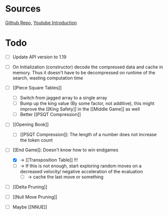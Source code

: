 
Sources
===
[Github Repo](https://github.com/SebLague/Chess-Challenge), [Youtube Introduction](https://www.youtube.com/watch?v=iScy18pVR58)


Todo
===
- [ ] Update API version to 1.19
- [ ] On Initialization (constructor) decode the compressed data and cache in memory. Thus it doesn't have to be decompressed on runtime of the search, wasting computation time
- [ ] [[Piece Square Tables]]
	- [ ] Switch from jagged array to a single array
	- [ ] Bump up the king value (By some factor, not additive), this might improve the [[King Safety]]  in the [[Middle Game]] as well
	 - [ ] Better [[PSQT Compression]]
- [ ] [[Opening Book]]
	- [ ] [[PSQT Compression]]: The length of a number does not increase the token count
- [ ] [[End Game]]: Doesn't know how to win endgames
	- [x] -> [[Transposition Table]] !!!
	- [ ] -> If this is not enough, start exploring random moves on a decreased velocity/ negative acceleration of the evaluation
		- [ ] -> cache the last move or something
- [ ] [[Delta Pruning]]
- [ ] [[Null Move Pruning]]
- [ ] Maybe [[NNUE]]


